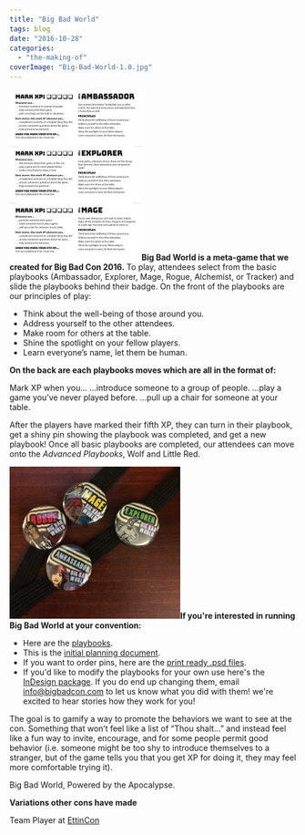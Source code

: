 ```yaml
---
title: "Big Bad World"
tags: blog
date: "2016-10-28"
categories: 
  - "the-making-of"
coverImage: "Big-Bad-World-1.0.jpg"
---
```


**[![Big Bad World 1.0](images/Big-Bad-World-1.0-232x300.jpg)](http://www.bigbadcon.com/wp-content/uploads/2016/10/Big-Bad-World-1.0.jpg)Big Bad World is a meta-game that we created for Big Bad Con 2016.** To play, attendees select from the basic playbooks (Ambassador, Explorer, Mage, Rogue, Alchemist, or Tracker) and slide the playbooks behind their badge. On the front of the playbooks are our principles of play:

- Think about the well-being of those around you.
- Address yourself to the other attendees.
- Make room for others at the table.
- Shine the spotlight on your fellow players.
- Learn everyone’s name, let them be human.

**On the back are each playbooks moves which are all in the format of:**

Mark XP when you... ...introduce someone to a group of people. ...play a game you’ve never played before. ...pull up a chair for someone at your table.

After the players have marked their fifth XP, they can turn in their playbook, get a shiny pin showing the playbook was completed, and get a new playbook! Once all basic playbooks are completed, our attendees can move onto the _Advanced Playbooks_, Wolf and Little Red.

**[![2016-10-31 07.05.20](images/2016-10-31-07.05.20-300x267.jpg)](http://www.bigbadcon.com/wp-content/uploads/2016/10/2016-10-31-07.05.20.jpg)If you're interested in running Big Bad World at your convention:**

- Here are the [playbooks](https://www.dropbox.com/s/9ojh2tlvpw4vahw/Big%20Bad%20World%202017%20-%20no%20lines.pdf?dl=0).
- This is the [initial planning document](https://docs.google.com/document/d/1irKobG3S7_-Po_1UIZAm1bMuH6U0HVGTBqdb6uroW7I/edit#).
- If you want to order pins, here are the [print ready .psd files](https://www.dropbox.com/sh/s4nlp21161swfnq/AABNjhf2ZYntoYm-xJ9LOEn-a?dl=0).
- If you'd like to modify the playbooks for your own use here's the [InDesign package](https://www.dropbox.com/sh/4utn7lxtq2neh7l/AAB__3YYctJ1R7q4ORsRoDs8a?dl=0). If you do end up changing them, email [info@bigbadcon.com](mailto:info@bigbadcon.com) to let us know what you did with them! we're excited to hear stories how they work for you!

The goal is to gamify a way to promote the behaviors we want to see at the con. Something that won’t feel like a list of “Thou shalt…” and instead feel like a fun way to invite, encourage, and for some people permit good behavior (i.e. someone might be too shy to introduce themselves to a stranger, but of the game tells you that you get XP for doing it, they may feel more comfortable trying it).

Big Bad World, Powered by the Apocalypse.

**Variations other cons have made**

Team Player at [EttinCon](https://ettincon.org/team/)
